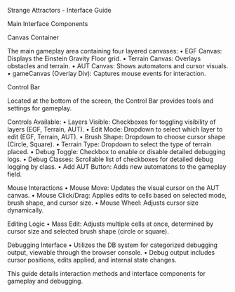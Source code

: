 Strange Attractors - Interface Guide

Main Interface Components

Canvas Container

The main gameplay area containing four layered canvases:
	•	EGF Canvas: Displays the Einstein Gravity Floor grid.
	•	Terrain Canvas: Overlays obstacles and terrain.
	•	AUT Canvas: Shows automatons and cursor visuals.
	•	gameCanvas (Overlay Div): Captures mouse events for interaction.

Control Bar

Located at the bottom of the screen, the Control Bar provides tools and settings for gameplay.

Controls Available:
	•	Layers Visible: Checkboxes for toggling visibility of layers (EGF, Terrain, AUT).
	•	Edit Mode: Dropdown to select which layer to edit (EGF, Terrain, AUT).
	•	Brush Shape: Dropdown to choose cursor shape (Circle, Square).
	•	Terrain Type: Dropdown to select the type of terrain placed.
	•	Debug Toggle: Checkbox to enable or disable detailed debugging logs.
	•	Debug Classes: Scrollable list of checkboxes for detailed debug logging by class.
	•	Add AUT Button: Adds new automatons to the gameplay field.

Mouse Interactions
	•	Mouse Move: Updates the visual cursor on the AUT canvas.
	•	Mouse Click/Drag: Applies edits to cells based on selected mode, brush shape, and cursor size.
	•	Mouse Wheel: Adjusts cursor size dynamically.

Editing Logic
	•	Mass Edit: Adjusts multiple cells at once, determined by cursor size and selected brush shape (circle or square).

Debugging Interface
	•	Utilizes the DB system for categorized debugging output, viewable through the browser console.
	•	Debug output includes cursor positions, edits applied, and internal state changes.

This guide details interaction methods and interface components for gameplay and debugging.